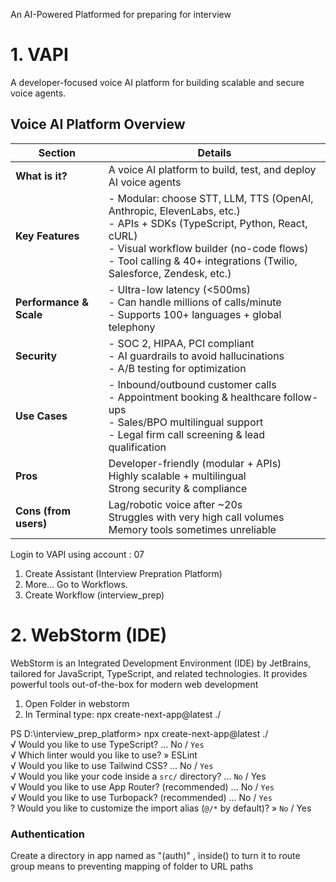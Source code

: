 An AI-Powered Platformed for preparing for interview

# 1. VAPI

A developer-focused voice AI platform for building scalable and secure voice agents.

## Voice AI Platform Overview

| Section             | Details                                                                                                                                                                                                                                              |
|----------------------|------------------------------------------------------------------------------------------------------------------------------------------------------------------------------------------------------------------------------------------------------|
| **What is it?**      | A voice AI platform to build, test, and deploy AI voice agents                                                                                                                                                                                       |
| **Key Features**     | - Modular: choose STT, LLM, TTS (OpenAI, Anthropic, ElevenLabs, etc.) <br> - APIs + SDKs (TypeScript, Python, React, cURL) <br> - Visual workflow builder (no-code flows) <br> - Tool calling & 40+ integrations (Twilio, Salesforce, Zendesk, etc.) |
| **Performance & Scale** | - Ultra-low latency (<500ms) <br> - Can handle millions of calls/minute <br> - Supports 100+ languages + global telephony                                                                                                                            |
| **Security**         | - SOC 2, HIPAA, PCI compliant <br> - AI guardrails to avoid hallucinations <br> - A/B testing for optimization                                                                                                                                       |
| **Use Cases**        | - Inbound/outbound customer calls <br> - Appointment booking & healthcare follow-ups <br> - Sales/BPO multilingual support <br> - Legal firm call screening & lead qualification                                                                     |
| **Pros**             | Developer-friendly (modular + APIs) <br>  Highly scalable + multilingual <br> Strong security & compliance                                                                                                                                           |
| **Cons (from users)**| Lag/robotic voice after ~20s <br>  Struggles with very high call volumes <br>  Memory tools sometimes unreliable                                                                                                                                     |


Login to VAPI using account : 07

1.	Create Assistant (Interview Prepration Platform)
2.	More… Go to Workflows.
3.	Create Workflow (interview_prep)


# 2. WebStorm (IDE)
WebStorm is an Integrated Development Environment (IDE) by JetBrains, tailored for JavaScript, TypeScript, and related technologies. It provides powerful tools out-of-the-box for modern web development
1.	Open Folder in webstorm
2.	In Terminal type: npx create-next-app@latest ./

PS D:\interview_prep_platform> npx create-next-app@latest ./ <br>
√ Would you like to use TypeScript? ... No / `Yes`   <br>
√ Which linter would you like to use? » ESLint       <br>
√ Would you like to use Tailwind CSS? ... No / `Yes`  <br>
√ Would you like your code inside a `src/` directory? ... `No` / Yes       <br>
√ Would you like to use App Router? (recommended) ... No / `Yes`           <br>
√ Would you like to use Turbopack? (recommended) ... No / `Yes`             <br>
? Would you like to customize the import alias (`@/*` by default)? » `No` / Yes      <br>



### Authentication

Create a directory in app named as "(auth)" , inside() to turn it to route group means to preventing mapping of folder to URL paths